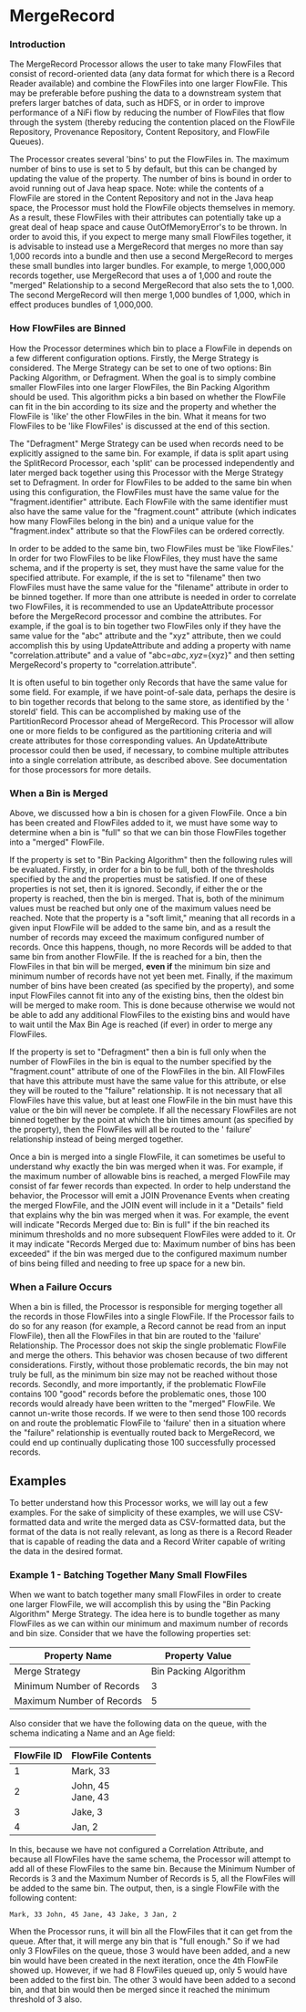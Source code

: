 <!--
  Licensed to the Apache Software Foundation (ASF) under one or more
  contributor license agreements.  See the NOTICE file distributed with
  this work for additional information regarding copyright ownership.
  The ASF licenses this file to You under the Apache License, Version 2.0
  (the "License"); you may not use this file except in compliance with
  the License.  You may obtain a copy of the License at
      http://www.apache.org/licenses/LICENSE-2.0
  Unless required by applicable law or agreed to in writing, software
  distributed under the License is distributed on an "AS IS" BASIS,
  WITHOUT WARRANTIES OR CONDITIONS OF ANY KIND, either express or implied.
  See the License for the specific language governing permissions and
  limitations under the License.
-->

# MergeRecord

### Introduction

The MergeRecord Processor allows the user to take many FlowFiles that consist of record-oriented data (any data format
for which there is a Record Reader available) and combine the FlowFiles into one larger FlowFile. This may be preferable
before pushing the data to a downstream system that prefers larger batches of data, such as HDFS, or in order to improve
performance of a NiFi flow by reducing the number of FlowFiles that flow through the system (thereby reducing the
contention placed on the FlowFile Repository, Provenance Repository, Content Repository, and FlowFile Queues).

The Processor creates several 'bins' to put the FlowFiles in. The maximum number of bins to use is set to 5 by default,
but this can be changed by updating the value of the <Maximum number of Bins> property. The number of bins is bound in
order to avoid running out of Java heap space. Note: while the contents of a FlowFile are stored in the Content
Repository and not in the Java heap space, the Processor must hold the FlowFile objects themselves in memory. As a
result, these FlowFiles with their attributes can potentially take up a great deal of heap space and cause
OutOfMemoryError's to be thrown. In order to avoid this, if you expect to merge many small FlowFiles together, it is
advisable to instead use a MergeRecord that merges no more than say 1,000 records into a bundle and then use a second
MergeRecord to merges these small bundles into larger bundles. For example, to merge 1,000,000 records together, use
MergeRecord that uses a <Maximum Number of Records> of 1,000 and route the "merged" Relationship to a second MergeRecord
that also sets the <Maximum Number of Records> to 1,000. The second MergeRecord will then merge 1,000 bundles of 1,000,
which in effect produces bundles of 1,000,000.

### How FlowFiles are Binned

How the Processor determines which bin to place a FlowFile in depends on a few different configuration options. Firstly,
the Merge Strategy is considered. The Merge Strategy can be set to one of two options: Bin Packing Algorithm, or
Defragment. When the goal is to simply combine smaller FlowFiles into one larger FlowFiles, the Bin Packing Algorithm
should be used. This algorithm picks a bin based on whether the FlowFile can fit in the bin according to its size and
the <Maximum Bin Size> property and whether the FlowFile is 'like' the other FlowFiles in the bin. What it means for two
FlowFiles to be 'like FlowFiles' is discussed at the end of this section.

The "Defragment" Merge Strategy can be used when records need to be explicitly assigned to the same bin. For example, if
data is split apart using the SplitRecord Processor, each 'split' can be processed independently and later merged back
together using this Processor with the Merge Strategy set to Defragment. In order for FlowFiles to be added to the same
bin when using this configuration, the FlowFiles must have the same value for the "fragment.identifier" attribute. Each
FlowFile with the same identifier must also have the same value for the "fragment.count" attribute (which indicates how
many FlowFiles belong in the bin) and a unique value for the "fragment.index" attribute so that the FlowFiles can be
ordered correctly.

In order to be added to the same bin, two FlowFiles must be 'like FlowFiles.' In order for two FlowFiles to be like
FlowFiles, they must have the same schema, and if the <Correlation Attribute Name> property is set, they must have the
same value for the specified attribute. For example, if the <Correlation Attribute Name> is set to "filename" then two
FlowFiles must have the same value for the "filename" attribute in order to be binned together. If more than one
attribute is needed in order to correlate two FlowFiles, it is recommended to use an UpdateAttribute processor before
the MergeRecord processor and combine the attributes. For example, if the goal is to bin together two FlowFiles only if
they have the same value for the "abc" attribute and the "xyz" attribute, then we could accomplish this by using
UpdateAttribute and adding a property with name "correlation.attribute" and a value of "abc=${abc},xyz=${xyz}" and then
setting MergeRecord's <Correlation Attribute Name> property to "correlation.attribute".

It is often useful to bin together only Records that have the same value for some field. For example, if we have
point-of-sale data, perhaps the desire is to bin together records that belong to the same store, as identified by the '
storeId' field. This can be accomplished by making use of the PartitionRecord Processor ahead of MergeRecord. This
Processor will allow one or more fields to be configured as the partitioning criteria and will create attributes for
those corresponding values. An UpdateAttribute processor could then be used, if necessary, to combine multiple
attributes into a single correlation attribute, as described above. See documentation for those processors for more
details.

### When a Bin is Merged

Above, we discussed how a bin is chosen for a given FlowFile. Once a bin has been created and FlowFiles added to it, we
must have some way to determine when a bin is "full" so that we can bin those FlowFiles together into a "merged"
FlowFile.

If the <Merge Strategy> property is set to "Bin Packing Algorithm" then the following rules will be evaluated. Firstly,
in order for a bin to be full, both of the thresholds specified by the <Minimum Bin Size> and
the <Minimum Number of Records> properties must be satisfied. If one of these properties is not set, then it is ignored.
Secondly, if either the <Maximum Bin Size> or the <Maximum Number of Records> property is reached, then the bin is
merged. That is, both of the minimum values must be reached but only one of the maximum values need be reached. Note
that the <Maximum Number of Records> property is a "soft limit," meaning that all records in a given input FlowFile will
be added to the same bin, and as a result the number of records may exceed the maximum configured number of records.
Once this happens, though, no more Records will be added to that same bin from another FlowFile. If the <Max Bin Age> is
reached for a bin, then the FlowFiles in that bin will be merged, **even if** the minimum bin size and minimum number of
records have not yet been met. Finally, if the maximum number of bins have been created (as specified by
the <Maximum number of Bins> property), and some input FlowFiles cannot fit into any of the existing bins, then the
oldest bin will be merged to make room. This is done because otherwise we would not be able to add any additional
FlowFiles to the existing bins and would have to wait until the Max Bin Age is reached (if ever) in order to merge any
FlowFiles.

If the <Merge Strategy> property is set to "Defragment" then a bin is full only when the number of FlowFiles in the bin
is equal to the number specified by the "fragment.count" attribute of one of the FlowFiles in the bin. All FlowFiles
that have this attribute must have the same value for this attribute, or else they will be routed to the "failure"
relationship. It is not necessary that all FlowFiles have this value, but at least one FlowFile in the bin must have
this value or the bin will never be complete. If all the necessary FlowFiles are not binned together by the point at
which the bin times amount (as specified by the <Max Bin Age> property), then the FlowFiles will all be routed to the '
failure' relationship instead of being merged together.

Once a bin is merged into a single FlowFile, it can sometimes be useful to understand why exactly the bin was merged
when it was. For example, if the maximum number of allowable bins is reached, a merged FlowFile may consist of far fewer
records than expected. In order to help understand the behavior, the Processor will emit a JOIN Provenance Events when
creating the merged FlowFile, and the JOIN event will include in it a "Details" field that explains why the bin was
merged when it was. For example, the event will indicate "Records Merged due to: Bin is full" if the bin reached its
minimum thresholds and no more subsequent FlowFiles were added to it. Or it may indicate "Records Merged due to: Maximum
number of bins has been exceeded" if the bin was merged due to the configured maximum number of bins being filled and
needing to free up space for a new bin.

### When a Failure Occurs

When a bin is filled, the Processor is responsible for merging together all the records in those FlowFiles into a single
FlowFile. If the Processor fails to do so for any reason (for example, a Record cannot be read from an input FlowFile),
then all the FlowFiles in that bin are routed to the 'failure' Relationship. The Processor does not skip the single
problematic FlowFile and merge the others. This behavior was chosen because of two different considerations. Firstly,
without those problematic records, the bin may not truly be full, as the minimum bin size may not be reached without
those records. Secondly, and more importantly, if the problematic FlowFile contains 100 "good" records before the
problematic ones, those 100 records would already have been written to the "merged" FlowFile. We cannot un-write those
records. If we were to then send those 100 records on and route the problematic FlowFile to 'failure' then in a
situation where the "failure" relationship is eventually routed back to MergeRecord, we could end up continually
duplicating those 100 successfully processed records.

## Examples

To better understand how this Processor works, we will lay out a few examples. For the sake of simplicity of these
examples, we will use CSV-formatted data and write the merged data as CSV-formatted data, but the format of the data is
not really relevant, as long as there is a Record Reader that is capable of reading the data and a Record Writer capable
of writing the data in the desired format.

### Example 1 - Batching Together Many Small FlowFiles

When we want to batch together many small FlowFiles in order to create one larger FlowFile, we will accomplish this by
using the "Bin Packing Algorithm" Merge Strategy. The idea here is to bundle together as many FlowFiles as we can within
our minimum and maximum number of records and bin size. Consider that we have the following properties set:

| Property Name             | Property Value        |
|---------------------------|-----------------------|
| Merge Strategy            | Bin Packing Algorithm |
| Minimum Number of Records | 3                     |
| Maximum Number of Records | 5                     |

Also consider that we have the following data on the queue, with the schema indicating a Name and an Age field:

| FlowFile ID | FlowFile Contents      |
|-------------|------------------------|
| 1           | Mark, 33               |
| 2           | John, 45  <br>Jane, 43 |
| 3           | Jake, 3                |
| 4           | Jan, 2                 |

In this, because we have not configured a Correlation Attribute, and because all FlowFiles have the same schema, the
Processor will attempt to add all of these FlowFiles to the same bin. Because the Minimum Number of Records is 3 and the
Maximum Number of Records is 5, all the FlowFiles will be added to the same bin. The output, then, is a single FlowFile
with the following content:

`Mark, 33 John, 45 Jane, 43 Jake, 3 Jan, 2`

When the Processor runs, it will bin all the FlowFiles that it can get from the queue. After that, it will merge any bin
that is "full enough." So if we had only 3 FlowFiles on the queue, those 3 would have been added, and a new bin would
have been created in the next iteration, once the 4th FlowFile showed up. However, if we had 8 FlowFiles queued up, only
5 would have been added to the first bin. The other 3 would have been added to a second bin, and that bin would then be
merged since it reached the minimum threshold of 3 also.